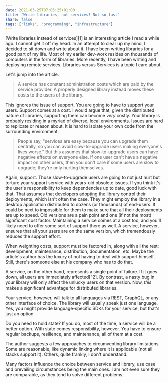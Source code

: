 ```yaml
---
date: 2021-03-25T07:05:25+01:00
title: "Write libraries, not services? Not so fast"
share: false
tags: ["links", "programming", "infrastructure"]
---
```

[Write libraries instead of services][1] is an interesting article I read
a while ago. I cannot get it off my head. In an attempt to clear up my mind,
I decided to sit down and write about it. I have been writing libraries for
a good part of my life. Most of my earlier dev-work resides on thousands of
computers in the form of libraries. More recently, I have been writing and
deploying remote services. Libraries versus Services is a topic I care about.

Let's jump into the article.

> A service has constant administration costs which are paid by the service
> provider. A properly designed library instead moves these costs to the users
> of the library.

This ignores the issue of support. You are going to have to support your users.
Support comes at a cost. I would argue that, given the distributed nature of
libraries, supporting them can become *very* costly. Your library is probably
residing in a myriad of diverse, local environments. Issues are hard to
replicate or reason about. It is hard to isolate your own code from the
surrounding environment. 

> People say, "services are easy because you can upgrade them centrally, so you
> can avoid slow-to-upgrade users making everyone's lives worse." But this
> assumes that slow-to-upgrade users can have negative effects on everyone
> else. If one user can't have a negative impact on other users, then you don't
> care if some users are slow to upgrade; they're only hurting themselves.

Again, support. Those slow-to-upgrade users are going to not just hurt but
torture your support service with years-old obsolete issues.  If you think it's
the user's responsibility to keep dependencies up to date, good luck with that.
That assumes that developers adopting the library control their deployments,
which isn't often the case. They might employ the library in a desktop
application distributed to dozens (or thousands) of end-users. It could be next
to impossible for them to make sure that all their deployments are up to speed.
Old versions are a pain point and one (if not the most) significant cost
factor. Maintaining a service comes at a cost too, and you'll likely need to
offer some sort of support there as well. A service, however, ensures that all
your users are on the same version, which tremendously reduces the support
effort. 

When weighting costs, support must be factored in, along with all the rest:
development, maintenance, distribution, documentation, etc.  Maybe the
article's author has the luxury of not having to deal with support himself.
Still, there's someone else at his company who has to do that. 

A service, on the other hand, represents a single point of failure. If it goes
down, all users are immediately affected[^2]. By contrast, a nasty bug in your
library will only affect the unlucky users on that version. Now, *this* makes
a significant advantage for distributed libraries.

Your service, however, will talk to all languages via REST, GraphQL, or any
other interface of choice. The library will usually speak just one language.
Yes, you might provide language-specific SDKs for your service, but that's just
an option.

Do you need to hold state? If you do, most of the time, a service will be
a better option. With state comes responsibility, however. You have to
ensure regular backups, resilience, and maintenance, all of them at a cost. 

The author suggests a few approaches to circumventing library limitations. Some
are reasonable, like dynamic linking where it is applicable (not all stacks
support it). Others, quite frankly, I don't understand. 

Many factors influence the choice between service and library, use case and
prevailing circumstances being the main ones. I am not even sure they are
comparable, as they tend to solve different problems. 

